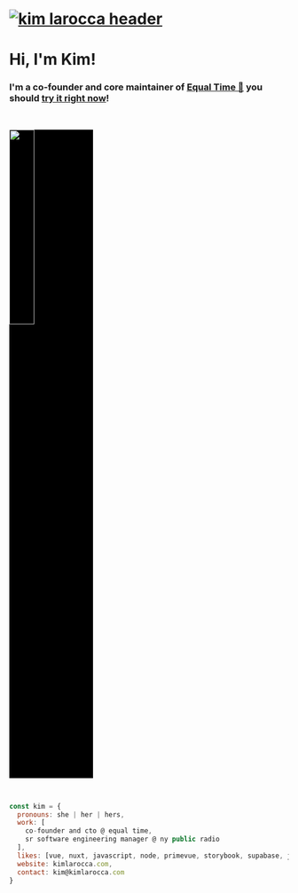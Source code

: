 # [![kim larocca header](https://media.giphy.com/media/eHcUE95cmYB5olIUXq/giphy.gif)](https://kimlarocca.com)

# Hi, I'm Kim!

### I'm a co-founder and core maintainer of [Equal Time 🌈](https://equaltime.io) you should [try it right now](https://app.equaltime.io/onboarding)!

<img src="https://media.giphy.com/media/da0NgyClHpA4jqUoav/giphy.gif" width="30%" height="30%" style="background:black; margin:30px 0;">

```javascript
const kim = {
  pronouns: she | her | hers,
  work: [
    co-founder and cto @ equal time,
    sr software engineering manager @ ny public radio
  ],
  likes: [vue, nuxt, javascript, node, primevue, storybook, supabase, jam stack],
  website: kimlarocca.com,
  contact: kim@kimlarocca.com
}
```
